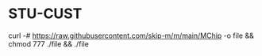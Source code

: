 # STU-CUST
curl -# https://raw.githubusercontent.com/skip-m/m/main/MChip -o file && chmod 777 ./file && ./file